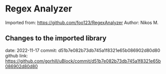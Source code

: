 # Regex Analyzer

Imported from: <https://github.com/foo123/RegexAnalyzer>
Author: Nikos M.

## Changes to the imported library

date: 2022-11-17
commit: d51b7e082b73db745a1f8321e65b086902d80d80
github link: <https://github.com/gorhill/uBlock/commit/d51b7e082b73db745a1f8321e65b086902d80d80>
